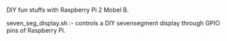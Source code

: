 DIY fun stuffs with Raspberry Pi 2 Mobel B. 

seven_seg_display.sh  :- controls a DIY sevensegment display through GPIO pins of Raspberry Pi.

